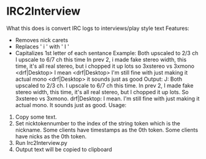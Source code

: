 # IRC2Interview

What this does is convert IRC logs to interviews/play style text
Features:
- Removes nick carets
- Replaces ' i ' with ' I '
- Capitalizes 1st letter of each sentance
Example:
<junh1024> Both upscaled to 2/3 ch
<junh1024> I upscale to 6/7 ch this time
<junh1024> In prev 2, i made fake stereo width, this time, it's all real stereo, but i chopped it up lots
<junh1024> so 3xstereo vs 3xmono
<drf|Desktop> I mean
<drf|Desktop> I'm still fine with just making it actual mono
<drf|Desktop> it sounds just as good
Output:
J: Both upscaled to 2/3 ch. I upscale to 6/7 ch this time. In prev 2, I made fake stereo width, this time, it's all real stereo, but I chopped it up lots. So 3xstereo vs 3xmono.
drf|Desktop: I mean. I'm still fine with just making it actual mono. It sounds just as good.
Usage:
1) Copy some text.
2) Set nicktokennumber to the index of the string token which is the nickname. Some clients have timestamps as the 0th token. Some clients have nicks as the 0th token.
3) Run Irc2Interview.py
4) Output text will be copied to clipboard
